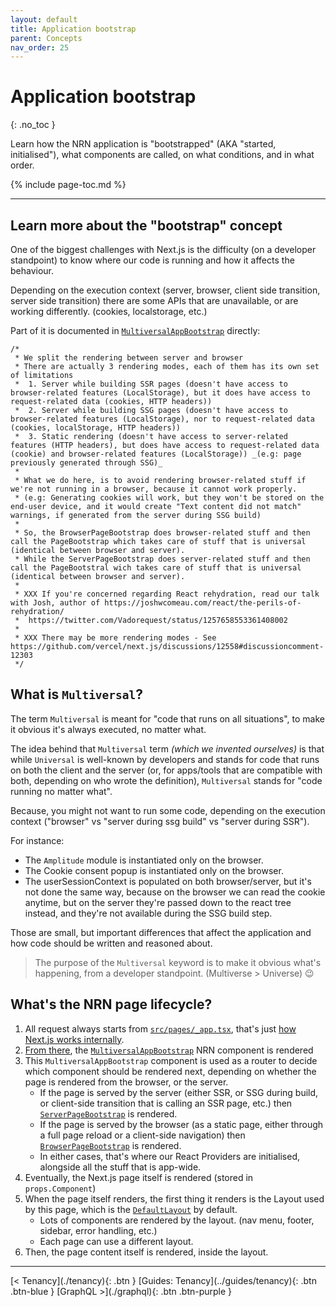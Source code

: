 ```yaml
---
layout: default
title: Application bootstrap
parent: Concepts
nav_order: 25
---
```


# Application bootstrap
{: .no_toc }

<div class="code-example" markdown="1">
Learn how the NRN application is "bootstrapped" (AKA "started, initialised"), what components are called, on what conditions, and in what order.
</div>

{% include page-toc.md %}

---

## Learn more about the "bootstrap" concept

One of the biggest challenges with Next.js is the difficulty (on a developer standpoint) to know where our code is running and how it affects the behaviour.

Depending on the execution context (server, browser, client side transition, server side transition) there are some APIs that are unavailable, or are working differently. (cookies, localstorage, etc.)

Part of it is documented in [`MultiversalAppBootstrap`](https://github.com/UnlyEd/next-right-now/blob/v2-mst-aptd-at-lcz-sty/src/components/appBootstrap/MultiversalAppBootstrap.tsx) directly:
```tsx
/*
 * We split the rendering between server and browser
 * There are actually 3 rendering modes, each of them has its own set of limitations
 *  1. Server while building SSR pages (doesn't have access to browser-related features (LocalStorage), but it does have access to request-related data (cookies, HTTP headers))
 *  2. Server while building SSG pages (doesn't have access to browser-related features (LocalStorage), nor to request-related data (cookies, localStorage, HTTP headers))
 *  3. Static rendering (doesn't have access to server-related features (HTTP headers), but does have access to request-related data (cookie) and browser-related features (LocalStorage)) _(e.g: page previously generated through SSG)_
 *
 * What we do here, is to avoid rendering browser-related stuff if we're not running in a browser, because it cannot work properly.
 * (e.g: Generating cookies will work, but they won't be stored on the end-user device, and it would create "Text content did not match" warnings, if generated from the server during SSG build)
 *
 * So, the BrowserPageBootstrap does browser-related stuff and then call the PageBootstrap which takes care of stuff that is universal (identical between browser and server).
 * While the ServerPageBootstrap does server-related stuff and then call the PageBootstral wich takes care of stuff that is universal (identical between browser and server).
 *
 * XXX If you're concerned regarding React rehydration, read our talk with Josh, author of https://joshwcomeau.com/react/the-perils-of-rehydration/
 *  https://twitter.com/Vadorequest/status/1257658553361408002
 *
 * XXX There may be more rendering modes - See https://github.com/vercel/next.js/discussions/12558#discussioncomment-12303
 */
```

## What is `Multiversal`?

The term `Multiversal` is meant for "code that runs on all situations", to make it obvious it's always executed, no matter what.

The idea behind that `Multiversal` term _(which we invented ourselves)_ is that while `Universal` is well-known by developers and stands for code that runs on both the client and the server (or, for apps/tools that are compatible with both, depending on who wrote the definition), `Multiversal` stands for "code running no matter what".

Because, you might not want to run some code, depending on the execution context ("browser" vs "server during ssg build" vs "server during SSR").

For instance:
- The `Amplitude` module is instantiated only on the browser.
- The Cookie consent popup is instantiated only on the browser.
- The userSessionContext is populated on both browser/server, but it's not done the same way, because on the browser we can read the cookie anytime, but on the server they're passed down to the react tree instead, and they're not available during the SSG build step.

Those are small, but important differences that affect the application and how code should be written and reasoned about.

> The purpose of the `Multiversal` keyword is to make it obvious what's happening, from a developer standpoint. (Multiverse > Universe) :wink:

## What's the NRN page lifecycle?

1. All request always starts from [`src/pages/_app.tsx`](https://github.com/UnlyEd/next-right-now/blob/v2-mst-aptd-at-lcz-sty/src/pages/_app.tsx), that's just [how Next.js works internally](https://nextjs.org/docs/advanced-features/custom-app).
1. [From there](https://github.com/UnlyEd/next-right-now/blob/v2-mst-aptd-at-lcz-sty/src/pages/_app.tsx#L98), the [`MultiversalAppBootstrap`](https://github.com/UnlyEd/next-right-now/blob/v2-mst-aptd-at-lcz-sty/src/components/appBootstrap/MultiversalAppBootstrap.tsx) NRN component is rendered
1. This `MultiversalAppBootstrap` component is used as a router to decide which component should be rendered next, depending on whether the page is rendered from the browser, or the server.
    - If the page is served by the server (either SSR, or SSG during build, or client-side transition that is calling an SSR page, etc.) then [`ServerPageBootstrap`](https://github.com/UnlyEd/next-right-now/blob/v2-mst-aptd-at-lcz-sty/src/components/appBootstrap/ServerPageBootstrap.tsx) is rendered.
    - If the page is served by the browser (as a static page, either through a full page reload or a client-side navigation) then [`BrowserPageBootstrap`](https://github.com/UnlyEd/next-right-now/blob/v2-mst-aptd-at-lcz-sty/src/components/appBootstrap/BrowserPageBootstrap.tsx) is rendered.
    - In either cases, that's where our React Providers are initialised, alongside all the stuff that is app-wide.
1. Eventually, the Next.js page itself is rendered (stored in `props.Component`)
1. When the page itself renders, the first thing it renders is the Layout used by this page, which is the [`DefaultLayout`](https://github.com/UnlyEd/next-right-now/blob/v2-mst-aptd-at-lcz-sty/src/components/pageLayouts/DefaultLayout.tsx) by default.
    - Lots of components are rendered by the layout. (nav menu, footer, sidebar, error handling, etc.)
    - Each page can use a different layout.
1. Then, the page content itself is rendered, inside the layout.

---

<div class="pagination-section">
    <span class="fs-4" markdown="1">
    [< Tenancy](./tenancy){: .btn }
    </span>
    <span class="fs-4" markdown="1">
    [Guides: Tenancy](../guides/tenancy){: .btn .btn-blue }
    </span>
    <span class="fs-4" markdown="1">
    [GraphQL >](./graphql){: .btn .btn-purple }
    </span>
</div>
